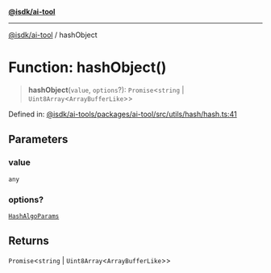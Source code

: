 [**@isdk/ai-tool**](../README.md)

***

[@isdk/ai-tool](../globals.md) / hashObject

# Function: hashObject()

> **hashObject**(`value`, `options`?): `Promise`\<`string` \| `Uint8Array`\<`ArrayBufferLike`\>\>

Defined in: [@isdk/ai-tools/packages/ai-tool/src/utils/hash/hash.ts:41](https://github.com/isdk/ai-tool.js/blob/4ebf370aaec9c78535cb40ffc19656d7bddcb145/src/utils/hash/hash.ts#L41)

## Parameters

### value

`any`

### options?

[`HashAlgoParams`](../interfaces/HashAlgoParams.md)

## Returns

`Promise`\<`string` \| `Uint8Array`\<`ArrayBufferLike`\>\>
